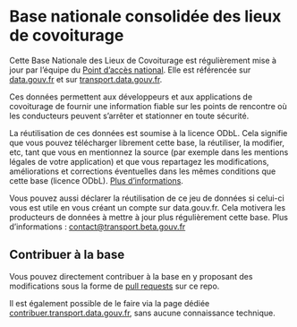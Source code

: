 # Base nationale consolidée des lieux de covoiturage

Cette Base Nationale des Lieux de Covoiturage est régulièrement mise à jour par l’équipe du [Point d’accès national](transport.data.gouv.fr). Elle est référencée sur [data.gouv.fr](https://www.data.gouv.fr/fr/datasets/base-nationale-des-lieux-de-covoiturage/) et sur [transport.data.gouv.fr](https://transport.data.gouv.fr/datasets/base-nationale-des-lieux-de-covoiturage/).

Ces données permettent aux développeurs et aux applications de covoiturage de fournir une information fiable sur les points de rencontre où les conducteurs peuvent s’arrêter et stationner en toute sécurité.

La réutilisation de ces données est soumise à la licence ODbL. Cela signifie que vous pouvez télécharger librement cette base, la réutiliser, la modifier, etc, tant que vous en mentionnez la source (par exemple dans les mentions légales de votre application) et que vous repartagez les modifications, améliorations et corrections éventuelles dans les mêmes conditions que cette base (licence ODbL). [Plus d’informations](https://doc.transport.data.gouv.fr/reutilisateurs/licence-odbl-et-conditions-de-reutilisation).

Vous pouvez aussi déclarer la réutilisation de ce jeu de données si celui-ci vous est utile en vous créant un compte sur data.gouv.fr. Cela motivera les producteurs de données à mettre à jour plus régulièrement cette base. Plus d’informations : contact@transport.beta.gouv.fr

## Contribuer à la base

Vous pouvez directement contribuer à la base en y proposant des modifications sous la forme de [pull requests](https://github.com/betagouv/transport-base-nationale-covoiturage/pulls) sur ce repo.

Il est également possible de le faire via la page dédiée [contribuer.transport.data.gouv.fr](contribuer.transport.data.gouv.fr), sans aucune connaissance technique.
